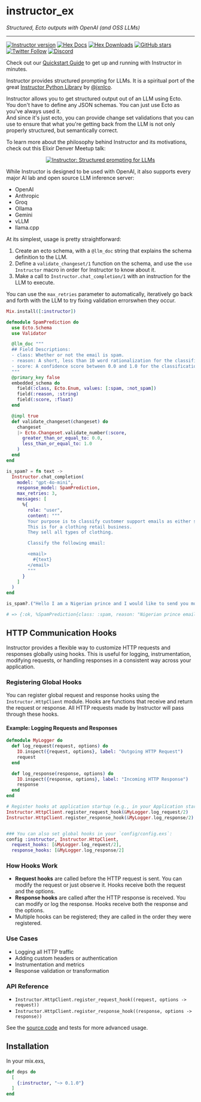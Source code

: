 # instructor_ex

_Structured, Ecto outputs with OpenAI (and OSS LLMs)_

---

[![Instructor version](https://img.shields.io/hexpm/v/instructor.svg)](https://hex.pm/packages/instructor)
[![Hex Docs](https://img.shields.io/badge/hex-docs-lightgreen.svg)](https://hexdocs.pm/instructor/)
[![Hex Downloads](https://img.shields.io/hexpm/dt/instructor)](https://hex.pm/packages/instructor)
[![GitHub stars](https://img.shields.io/github/stars/thmsmlr/instructor_ex.svg)](https://github.com/thmsmlr/instructor_ex/stargazers)
[![Twitter Follow](https://img.shields.io/twitter/follow/thmsmlr?style=social)](https://twitter.com/thmsmlr)
[![Discord](https://img.shields.io/discord/1192334452110659664?label=discord)](https://discord.gg/bD9YE9JArw)

<!-- Docs -->

Check out our [Quickstart Guide](https://hexdocs.pm/instructor/quickstart.html) to get up and running with Instructor in minutes.

Instructor provides structured prompting for LLMs. It is a spiritual port of the great [Instructor Python Library](https://github.com/jxnl/instructor) by [@jxnlco](https://twitter.com/jxnlco).

Instructor allows you to get structured output out of an LLM using Ecto.  
You don't have to define any JSON schemas.
You can just use Ecto as you've always used it.  
And since it's just ecto, you can provide change set validations that you can use to ensure that what you're getting back from the LLM is not only properly structured, but semantically correct.

To learn more about the philosophy behind Instructor and its motivations, check out this Elixir Denver Meetup talk:

<div style="text-align: center">

[![Instructor: Structured prompting for LLMs](assets/youtube-thumbnail.png)](https://www.youtube.com/watch?v=RABXu7zqnT0)

</div>

While Instructor is designed to be used with OpenAI, it also supports every major AI lab and open source LLM inference server:

- OpenAI
- Anthropic
- Groq
- Ollama
- Gemini
- vLLM
- llama.cpp

At its simplest, usage is pretty straightforward: 

1. Create an ecto schema, with a `@llm_doc` string that explains the schema definition to the LLM. 
2. Define a `validate_changeset/1` function on the schema, and use the `use Instructor` macro in order for Instructor to know about it.
2. Make a call to `Instructor.chat_completion/1` with an instruction for the LLM to execute.

You can use the `max_retries` parameter to automatically, iteratively go back and forth with the LLM to try fixing validation errorswhen they occur.

```elixir
Mix.install([:instructor])

defmodule SpamPrediction do
  use Ecto.Schema
  use Validator

  @llm_doc """
  ## Field Descriptions:
  - class: Whether or not the email is spam.
  - reason: A short, less than 10 word rationalization for the classification.
  - score: A confidence score between 0.0 and 1.0 for the classification.
  """
  @primary_key false
  embedded_schema do
    field(:class, Ecto.Enum, values: [:spam, :not_spam])
    field(:reason, :string)
    field(:score, :float)
  end

  @impl true
  def validate_changeset(changeset) do
    changeset
    |> Ecto.Changeset.validate_number(:score,
      greater_than_or_equal_to: 0.0,
      less_than_or_equal_to: 1.0
    )
  end
end

is_spam? = fn text ->
  Instructor.chat_completion(
    model: "gpt-4o-mini",
    response_model: SpamPrediction,
    max_retries: 3,
    messages: [
      %{
        role: "user",
        content: """
        Your purpose is to classify customer support emails as either spam or not.
        This is for a clothing retail business.
        They sell all types of clothing.

        Classify the following email: 

        <email>
          #{text}
        </email>
        """
      }
    ]
  )
end

is_spam?.("Hello I am a Nigerian prince and I would like to send you money")

# => {:ok, %SpamPrediction{class: :spam, reason: "Nigerian prince email scam", score: 0.98}}
```

<!-- Docs -->

## HTTP Communication Hooks

Instructor provides a flexible way to customize HTTP requests and responses globally using hooks. This is useful for logging, instrumentation, modifying requests, or handling responses in a consistent way across your application.

### Registering Global Hooks

You can register global request and response hooks using the `Instructor.HttpClient` module. Hooks are functions that receive and return the request or response. All HTTP requests made by Instructor will pass through these hooks.

#### Example: Logging Requests and Responses

```elixir
defmodule MyLogger do
  def log_request(request, options) do
    IO.inspect({request, options}, label: "Outgoing HTTP Request")
    request
  end

  def log_response(response, options) do
    IO.inspect({response, options}, label: "Incoming HTTP Response")
    response
  end
end

# Register hooks at application startup (e.g., in your Application start/2)
Instructor.HttpClient.register_request_hook(&MyLogger.log_request/2)
Instructor.HttpClient.register_response_hook(&MyLogger.log_response/2)


### You can also set global hooks in your `config/config.exs`:
config :instructor, Instructor.HttpClient,
  request_hooks: [&MyLogger.log_request/2],
  response_hooks: [&MyLogger.log_response/2]
```

### How Hooks Work
- **Request hooks** are called before the HTTP request is sent. You can modify the request or just observe it. Hooks receive both the request and the options.
- **Response hooks** are called after the HTTP response is received. You can modify or log the response. Hooks receive both the response and the options.
- Multiple hooks can be registered; they are called in the order they were registered.

### Use Cases
- Logging all HTTP traffic
- Adding custom headers or authentication
- Instrumentation and metrics
- Response validation or transformation

### API Reference
- `Instructor.HttpClient.register_request_hook((request, options -> request))`
- `Instructor.HttpClient.register_response_hook((response, options -> response))`

See the [source code](lib/instructor/http_client.ex) and tests for more advanced usage.


## Installation

In your mix.exs,

```elixir
def deps do
  [
    {:instructor, "~> 0.1.0"}
  ]
end
```
